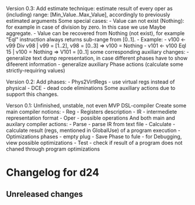 Version 0.3:
Add estimate technique:
    estimate result of every oper as (including) range: [Min_Value..Max_Value], accordingly to previously estimated arguments
    Some special cases:
        - Value can not exist (Nothing): for example in case of division by zero. In this case we use Maybe aggregate.
        - Value can be recovered from Nothing (not exist), for example "Eql" instruction always returns sub-range from [0..1].
        - Example:
            - v100 <- v99 Div v98 | v99 = [1..2], v98 = [0..3] => v100 = Nothing
            - v101 <- v100 Eql 15 | v100 = Nothing => V101 = [0..1]
    some corresponding auxiliary changes:
        - generalize text dump representation, in case different phases have to show difeerent information
        - generalize auxiliary Phase actions (calculate some strictly-requiring values)



Version 0.2:
Add phases:
     - Phys2VirtRegs - use virtual regs instead of physical
     - DCE - dead code eliminations
    Some auxiliary actions due to support this changes.



Verson 0.1:
Unfinished, unstable, not even MVP DSL-compiler
Create some main compiler notions:
    - Reg - Registers description
    - IR - intermediete representation format
    - Oper - possible operations
And both main and auxilary compiler actions:
    - Parse - parse IR from text file
    - Calculate - calculate result (regs, mentioned in GlobalUse) of a program execution
    - Optimizations phases - empty plug
    - Save Phase to fule - for Debugging, view possible optimizations
    - Test - check if result of a program does not chaned through program optimizations
# Changelog for d24

## Unreleased changes
